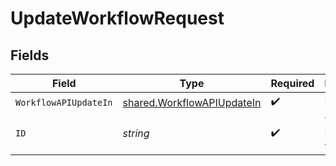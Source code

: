 # UpdateWorkflowRequest


## Fields

| Field                                                                           | Type                                                                            | Required                                                                        | Description                                                                     |
| ------------------------------------------------------------------------------- | ------------------------------------------------------------------------------- | ------------------------------------------------------------------------------- | ------------------------------------------------------------------------------- |
| `WorkflowAPIUpdateIn`                                                           | [shared.WorkflowAPIUpdateIn](../../../pkg/models/shared/workflowapiupdatein.md) | :heavy_check_mark:                                                              | N/A                                                                             |
| `ID`                                                                            | *string*                                                                        | :heavy_check_mark:                                                              | The unique ID of the workflow                                                   |